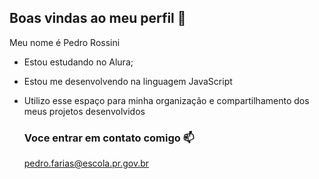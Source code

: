 ## Boas vindas ao meu perfil 💙

Meu nome é Pedro Rossini

- Estou estudando no Alura;
- Estou me desenvolvendo na linguagem JavaScript
- Utilizo esse espaço para minha organização e compartilhamento dos meus projetos desenvolvidos

  ### Voce entrar em contato comigo 📫

  pedro.farias@escola.pr.gov.br

